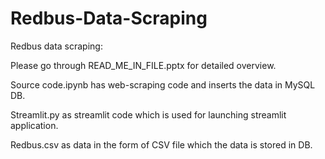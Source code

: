 # Redbus-Data-Scraping
Redbus data scraping:

Please go through READ_ME_IN_FILE.pptx for detailed overview.

Source code.ipynb has web-scraping code and inserts the data in MySQL DB.

Streamlit.py as streamlit code which is used for launching streamlit application.

Redbus.csv as data in the form of CSV file which the data is stored in DB.
